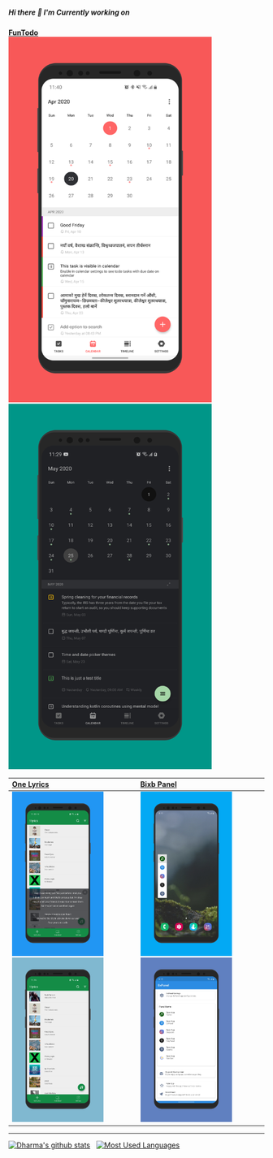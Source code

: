 ##### Hi there 👋 I'm Currently working on

[**FunTodo**](https://github.com/dharmapoudel/funtodo)  
<img src="https://raw.githubusercontent.com/dharmapoudel/funtodo/main/screenshots/screener_1610515142508.png" width="400" /> <img src="https://raw.githubusercontent.com/dharmapoudel/funtodo/main/screenshots/screener_1610514899022.png" width="400" /> 

[**One Lyrics**](https://github.com/dharmapoudel/onelyrics)  |[**Bixb Panel**](https://github.com/dharmapoudel/bixb-panel)
:--|:--
<img src="https://raw.githubusercontent.com/dharmapoudel/onelyrics/main/app/src/main/assets/screener_1610512326246.png" width="180" /> <img src="https://raw.githubusercontent.com/dharmapoudel/onelyrics/main/app/src/main/assets/screener_1610512246044.png" width="180" /> | <img src="https://raw.githubusercontent.com/dharmapoudel/bixb-panel/master/app/src/main/assets/screener_1610332561068.png" width="180" /> <img src="https://raw.githubusercontent.com/dharmapoudel/bixb-panel/master/app/src/main/assets/screener_1610332134140.png" width="180" /> 
 
<!-- **OneLyrics**  
 - <img src="https://play-lh.googleusercontent.com/z-MDaFvDgfcUwf39GvPLANfrOYx2Zx51nmci6Lskkbl6A5E42W2Vec5CmXaK_4HrdVg=w1440-h620" width="200" />
\-->


----

[![Dharma's github stats](https://github-readme-stats.vercel.app/api?username=dharmapoudel)](https://github.com/dharmapoudel/github-readme-stats)  &nbsp;  [![Most Used Languages](https://github-readme-stats.vercel.app/api/top-langs/?username=dharmapoudel&hide=php,html)](https://github.com/anuraghazra/github-readme-stats)

<!--
**dharmapoudel/dharmapoudel** is a ✨ _special_ ✨ repository because its `README.md` (this file) appears on your GitHub profile.

Here are some ideas to get you started:

- 🔭 I’m currently working on ...
- 🌱 I’m currently learning ...
- 👯 I’m looking to collaborate on ...
- 🤔 I’m looking for help with ...
- 💬 Ask me about ...
- 📫 How to reach me: ...
- 😄 Pronouns: ...
- ⚡ Fun fact: ...
-->
